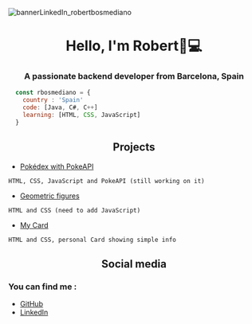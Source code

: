 ![bannerLinkedIn_robertbosmediano](https://user-images.githubusercontent.com/129187257/235186763-0322e4a9-fc3f-4f05-b910-1275c80591e0.png)

<h1 align="center">Hello, I'm Robert👋💻</h1>
<h3 align="center">A passionate backend developer from Barcelona, Spain</h3>

``` js
  const rbosmediano = {
    country : 'Spain'
    code: [Java, C#, C++]
    learning: [HTML, CSS, JavaScript]
  }
```

<h2 align="center">Projects</h3>

- [Pokédex with PokeAPI](https://rbosmediano.github.io/poke_guide/)

```
HTML, CSS, JavaScript and PokeAPI (still working on it)
```

- [Geometric figures](https://rbosmediano.github.io/figuras_geo/)

```
HTML and CSS (need to add JavaScript)
```

- [My Card](https://rbosmediano.github.io/mycard/)

```
HTML and CSS, personal Card showing simple info
```

<h2 align="center">Social media</h3>
<h3>You can find me :</h4>

- [GitHub](https://github.com/rbosmediano)
- [LinkedIn](https://linkedin.com/in/rbosmediano)

<!--
**rbosmediano/rbosmediano** is a ✨ _special_ ✨ repository because its `README.md` (this file) appears on your GitHub profile.

Here are some ideas to get you started:

- 🔭 I’m currently working on ...
- 🌱 I’m currently learning ...
- 👯 I’m looking to collaborate on ...
- 🤔 I’m looking for help with ...
- 💬 Ask me about ...
- 📫 How to reach me: ...
- 😄 Pronouns: ...
- ⚡ Fun fact: ...
-->
